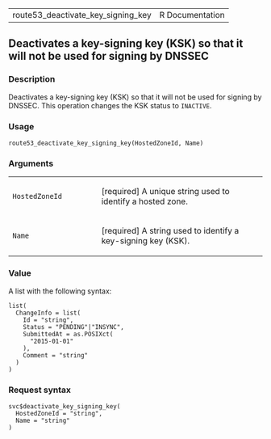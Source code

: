 <table style="width: 100%;">
<tbody>
<tr class="odd">
<td>route53_deactivate_key_signing_key</td>
<td style="text-align: right;">R Documentation</td>
</tr>
</tbody>
</table>

## Deactivates a key-signing key (KSK) so that it will not be used for signing by DNSSEC

### Description

Deactivates a key-signing key (KSK) so that it will not be used for
signing by DNSSEC. This operation changes the KSK status to `INACTIVE`.

### Usage

    route53_deactivate_key_signing_key(HostedZoneId, Name)

### Arguments

<table>
<colgroup>
<col style="width: 35%" />
<col style="width: 65%" />
</colgroup>
<tbody>
<tr class="odd">
<td><code
id="route53_deactivate_key_signing_key_:_HostedZoneId">HostedZoneId</code></td>
<td><p>[required] A unique string used to identify a hosted
zone.</p></td>
</tr>
<tr class="even">
<td><code
id="route53_deactivate_key_signing_key_:_Name">Name</code></td>
<td><p>[required] A string used to identify a key-signing key
(KSK).</p></td>
</tr>
</tbody>
</table>

### Value

A list with the following syntax:

    list(
      ChangeInfo = list(
        Id = "string",
        Status = "PENDING"|"INSYNC",
        SubmittedAt = as.POSIXct(
          "2015-01-01"
        ),
        Comment = "string"
      )
    )

### Request syntax

    svc$deactivate_key_signing_key(
      HostedZoneId = "string",
      Name = "string"
    )
